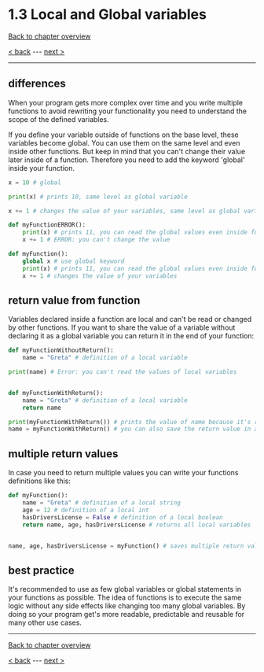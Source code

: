 # 1.3 Local and Global variables

[Back to chapter overview](../README.md)

[< back](./2-random.md) ---
[next >](./4-multidimensional-lists.md)

---

## differences

When your program gets more complex over time and you write multiple functions to avoid rewriting your functionality you need to understand the scope of the defined variables.

If you define your variable outside of functions on the base level, these variables become global. You can use them on the same level and even inside other functions. But keep in mind that you can't change their value later inside of a function. Therefore you need to add the keyword 'global' inside your function.

```python
x = 10 # global

print(x) # prints 10, same level as global variable

x += 1 # changes the value of your variables, same level as global variable declaration

def myFunctionERROR():
    print(x) # prints 11, you can read the global values even inside functions
    x += 1 # ERROR: you can't change the value

def myFunction():
    global x # use global keyword
    print(x) # prints 11, you can read the global values even inside functions
    x += 1 # changes the value of your variables
```

## return value from function

Variables declared inside a function are local and can't be read or changed by other functions. If you want to share the value of a variable without declaring it as a global variable you can return it in the end of your function:

```python
def myFunctionWithoutReturn():
    name = "Greta" # definition of a local variable

print(name) # Error: you can't read the values of local variables


def myFunctionWithReturn():
    name = "Greta" # definition of a local variable
    return name

print(myFunctionWithReturn()) # prints the value of name because it's returned by the function
name = myFunctionWithReturn() # you can also save the return value in a new variable on a global level
```

## multiple return values

In case you need to return multiple values you can write your functions definitions like this:

```python
def myFunction():
    name = "Greta" # definition of a local string
    age = 12 # definition of a local int
    hasDriversLicense = False # definition of a local boolean
    return name, age, hasDriversLicense # returns all local variables


name, age, hasDriversLicense = myFunction() # saves multiple return values
```

## best practice

It's recommended to use as few global variables or global statements in your functions as possible. The idea of functions is to execute the same logic without any side effects like changing too many global variables. By doing so your program get's more readable, predictable and reusable for many other use cases.

---

[Back to chapter overview](../README.md)

[< back](./2-random.md) ---
[next >](./4-multidimensional-lists.md)
